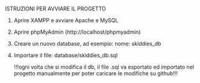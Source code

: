 ISTRUZIONI PER AVVIARE IL PROGETTO

1. Aprire XAMPP e avviare Apache e MySQL

2. Aprire phpMyAdmin (http://localhost/phpmyadmin)

3. Creare un nuovo database, ad esempio:
   nome: skiddies_db

4. Importare il file:
   database/skiddies_db.sql

   !!!ogni volta che si modifica il db, il file .sql va esportato ed importato nel progetto manualmente per poter caricare le modifiche su github!!!